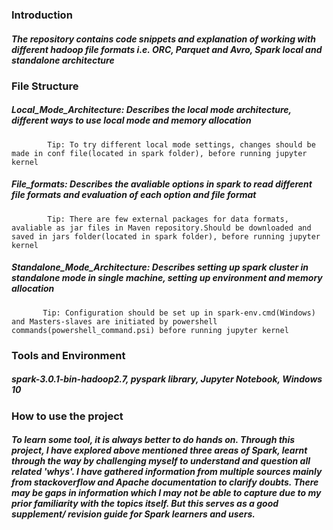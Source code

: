 ### Introduction
##### The repository contains code snippets and explanation of working with different hadoop file formats i.e. ORC, Parquet and Avro, Spark local and standalone architecture

### File Structure
##### Local_Mode_Architecture: Describes the local mode architecture, different ways to use local mode and memory allocation
            Tip: To try different local mode settings, changes should be made in conf file(located in spark folder), before running jupyter kernel
##### File_formats: Describes the avaliable options in spark to read different file formats and evaluation of each option and file format
            Tip: There are few external packages for data formats, avaliable as jar files in Maven repository.Should be downloaded and saved in jars folder(located in spark folder), before running jupyter kernel
##### Standalone_Mode_Architecture: Describes setting up spark cluster in standalone mode in single machine, setting up environment and memory allocation
           Tip: Configuration should be set up in spark-env.cmd(Windows) and Masters-slaves are initiated by powershell commands(powershell_command.psi) before running jupyter kernel
### Tools and Environment
##### spark-3.0.1-bin-hadoop2.7, pyspark library, Jupyter Notebook, Windows 10

### How to use the project
##### To learn some tool, it is always better to do hands on. Through this project, I have explored above mentioned three areas of Spark, learnt through the way by challenging myself to understand and question all related 'whys'. I have gathered information from multiple sources mainly from stackoverflow and Apache documentation to clarify doubts. There may be gaps in information which I may not be able to capture due to my prior familiarity with the topics itself. But this serves as a good supplement/ revision guide for Spark learners and users.
                             



